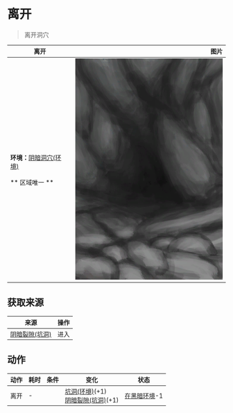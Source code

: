 # 离开  
> 离开洞穴  
  
  离开  |   图片   
 ----  |  ----:   
 **环境：**[阴暗洞穴(环境)](Env_DarkChamber.md)<br><br>** 区域唯一 **  |  ![](Sprite/CaveEntrance.png)   
  
## 获取来源  
来源  |  操作  
----  |  ----  
[阴暗裂隙(坑洞)](DarkChamberEntrance.md)  |  进入  
## 动作  
动作  |  耗时  |  条件  |  变化  |  状态  
----  |  ----  |  ----  |  ----  |  ----  
离开<br>  |  -  |    |  [坑洞(环境)](Env_HighlandHole.md)(+1)<br>[阴暗裂隙(坑洞)](DarkChamberEntrance.md)(+1)<br>  |  [在黑暗环境](InDarkPlace.md)-1  
